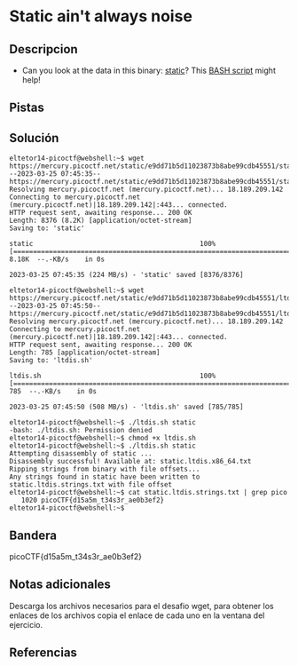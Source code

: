 # Static ain't always noise

## Descripcion
- Can you look at the data in this binary: [static](https://mercury.picoctf.net/static/e9dd71b5d11023873b8abe99cdb45551/static)? This [BASH script](https://mercury.picoctf.net/static/e9dd71b5d11023873b8abe99cdb45551/ltdis.sh) might help!

## Pistas

## Solución

```
eltetor14-picoctf@webshell:~$ wget https://mercury.picoctf.net/static/e9dd71b5d11023873b8abe99cdb45551/static
--2023-03-25 07:45:35--  https://mercury.picoctf.net/static/e9dd71b5d11023873b8abe99cdb45551/static
Resolving mercury.picoctf.net (mercury.picoctf.net)... 18.189.209.142
Connecting to mercury.picoctf.net (mercury.picoctf.net)|18.189.209.142|:443... connected.
HTTP request sent, awaiting response... 200 OK
Length: 8376 (8.2K) [application/octet-stream]
Saving to: 'static'

static                                          100%[======================================================================================================>]   8.18K  --.-KB/s    in 0s      

2023-03-25 07:45:35 (224 MB/s) - 'static' saved [8376/8376]

eltetor14-picoctf@webshell:~$ wget https://mercury.picoctf.net/static/e9dd71b5d11023873b8abe99cdb45551/ltdis.sh
--2023-03-25 07:45:50--  https://mercury.picoctf.net/static/e9dd71b5d11023873b8abe99cdb45551/ltdis.sh
Resolving mercury.picoctf.net (mercury.picoctf.net)... 18.189.209.142
Connecting to mercury.picoctf.net (mercury.picoctf.net)|18.189.209.142|:443... connected.
HTTP request sent, awaiting response... 200 OK
Length: 785 [application/octet-stream]
Saving to: 'ltdis.sh'

ltdis.sh                                        100%[======================================================================================================>]     785  --.-KB/s    in 0s      

2023-03-25 07:45:50 (508 MB/s) - 'ltdis.sh' saved [785/785]

eltetor14-picoctf@webshell:~$ ./ltdis.sh static
-bash: ./ltdis.sh: Permission denied
eltetor14-picoctf@webshell:~$ chmod +x ltdis.sh
eltetor14-picoctf@webshell:~$ ./ltdis.sh static
Attempting disassembly of static ...
Disassembly successful! Available at: static.ltdis.x86_64.txt
Ripping strings from binary with file offsets...
Any strings found in static have been written to static.ltdis.strings.txt with file offset
eltetor14-picoctf@webshell:~$ cat static.ltdis.strings.txt | grep pico
   1020 picoCTF{d15a5m_t34s3r_ae0b3ef2}
eltetor14-picoctf@webshell:~$ 
```

## Bandera
picoCTF{d15a5m_t34s3r_ae0b3ef2}

## Notas adicionales
Descarga los archivos necesarios para el desafio wget, para obtener los enlaces de los archivos copia el enlace de cada uno en la ventana del ejercicio.

## Referencias